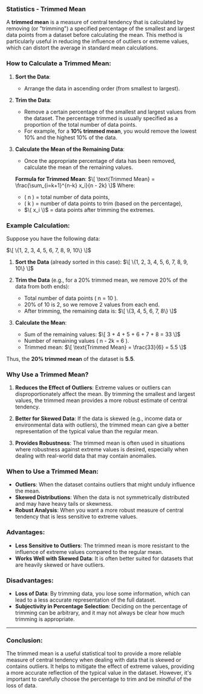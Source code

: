 ### **Statistics - Trimmed Mean**

A **trimmed mean** is a measure of central tendency that is calculated by removing (or "trimming") a specified percentage of the smallest and largest data points from a dataset before calculating the mean. This method is particularly useful in reducing the influence of outliers or extreme values, which can distort the average in standard mean calculations.

### **How to Calculate a Trimmed Mean:**

1. **Sort the Data**:
   - Arrange the data in ascending order (from smallest to largest).

2. **Trim the Data**:
   - Remove a certain percentage of the smallest and largest values from the dataset. The percentage trimmed is usually specified as a proportion of the total number of data points.
   - For example, for a **10% trimmed mean**, you would remove the lowest 10% and the highest 10% of the data.

3. **Calculate the Mean of the Remaining Data**:
   - Once the appropriate percentage of data has been removed, calculate the mean of the remaining values.
   
   **Formula for Trimmed Mean**:
   $\[
   \text{Trimmed Mean} = \frac{\sum_{i=k+1}^{n-k} x_i}{n - 2k}
   \]$
   Where:
   - \( n \) = total number of data points,
   - \( k \) = number of data points to trim (based on the percentage),
   - $\( x_i \)$ = data points after trimming the extremes.

### **Example Calculation**:

Suppose you have the following data:

$\[
\{1, 2, 3, 4, 5, 6, 7, 8, 9, 10\}
\]$

1. **Sort the Data** (already sorted in this case):
   $\[
   \{1, 2, 3, 4, 5, 6, 7, 8, 9, 10\}
   \]$

2. **Trim the Data** (e.g., for a 20% trimmed mean, we remove 20% of the data from both ends):
   - Total number of data points \( n = 10 \).
   - 20% of 10 is 2, so we remove 2 values from each end.
   - After trimming, the remaining data is:
     $\[
     \{3, 4, 5, 6, 7, 8\}
     \]$

3. **Calculate the Mean**:
   - Sum of the remaining values:
     $\[
     3 + 4 + 5 + 6 + 7 + 8 = 33
     \]$
   - Number of remaining values \( n - 2k = 6 \).
   - Trimmed mean:
     $\[
     \text{Trimmed Mean} = \frac{33}{6} = 5.5
     \]$

Thus, the **20% trimmed mean** of the dataset is **5.5**.

### **Why Use a Trimmed Mean?**

1. **Reduces the Effect of Outliers**: Extreme values or outliers can disproportionately affect the mean. By trimming the smallest and largest values, the trimmed mean provides a more robust estimate of central tendency.
   
2. **Better for Skewed Data**: If the data is skewed (e.g., income data or environmental data with outliers), the trimmed mean can give a better representation of the typical value than the regular mean.

3. **Provides Robustness**: The trimmed mean is often used in situations where robustness against extreme values is desired, especially when dealing with real-world data that may contain anomalies.

### **When to Use a Trimmed Mean**:

- **Outliers**: When the dataset contains outliers that might unduly influence the mean.
- **Skewed Distributions**: When the data is not symmetrically distributed and may have heavy tails or skewness.
- **Robust Analysis**: When you want a more robust measure of central tendency that is less sensitive to extreme values.

### **Advantages**:
- **Less Sensitive to Outliers**: The trimmed mean is more resistant to the influence of extreme values compared to the regular mean.
- **Works Well with Skewed Data**: It is often better suited for datasets that are heavily skewed or have outliers.
  
### **Disadvantages**:
- **Loss of Data**: By trimming data, you lose some information, which can lead to a less accurate representation of the full dataset.
- **Subjectivity in Percentage Selection**: Deciding on the percentage of trimming can be arbitrary, and it may not always be clear how much trimming is appropriate.

---

### **Conclusion**:
The trimmed mean is a useful statistical tool to provide a more reliable measure of central tendency when dealing with data that is skewed or contains outliers. It helps to mitigate the effect of extreme values, providing a more accurate reflection of the typical value in the dataset. However, it's important to carefully choose the percentage to trim and be mindful of the loss of data.
